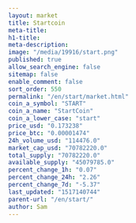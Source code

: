 ```yaml
---
layout: market
title: Startcoin
meta-title: 
h1-title: 
meta-description: 
image: "/media/19916/start.png"
published: true
allow_search_engine: false
sitemap: false
enable_comment: false
sort_order: 550
permalink: "/en/start/market.html"
coin_a_symbol: "START"
coin_a_name: "StartCoin"
coin_a_lower_case: "start"
price_usd: "0.173238"
price_btc: "0.00001474"
24h_volume_usd: "114476.0"
market_cap_usd: "70782220.0"
total_supply: "70782220.0"
available_supply: "45079785.0"
percent_change_1h: "0.07"
percent_change_24h: "2.26"
percent_change_7d: "-5.37"
last_updated: "1517140744"
parent-url: "/en/start/"
author: Sam
---
```


